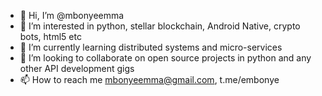 - 👋 Hi, I’m @mbonyeemma
- 👀 I’m interested in python, stellar blockchain, Android Native, crypto bots, html5 etc
- 🌱 I’m currently learning distributed systems and micro-services
- 💞️ I’m looking to collaborate on open source projects in python and any other API development gigs
- 📫 How to reach me mbonyeemma@gmail.com, t.me/embonye
